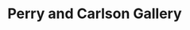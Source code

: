 ---
title: "Perry and Carlson Gallery"
url: /mount-vernon/perry-and-carlson-gallery/
shop: Kunst
---